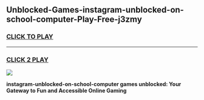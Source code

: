 
## Unblocked-Games-instagram-unblocked-on-school-computer-Play-Free-j3zmy
<h3>
<a href="https://premium76.site?title=instagram-unblocked-on-school-computer&ref=20M">CLICK TO PLAY</a></h3>
<hr>

<h3>
<a href="https://premium76.site?title=instagram-unblocked-on-school-computer&ref=20M">CLICK 2 PLAY</a>
  
</h3>

<a href="https://premium76.site?title=instagram-unblocked-on-school-computer&ref=19M"><img src="https://clearcache.store/games.png"></a>


**instagram-unblocked-on-school-computer games unblocked: Your Gateway to Fun and Accessible Online Gaming**

